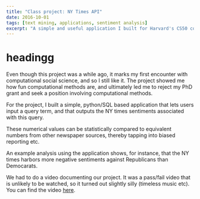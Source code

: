 ```yaml
---
title: "Class project: NY Times API"
date: 2016-10-01
tags: [text mining, applications, sentiment analysis]
excerpt: "A simple and useful application I built for Harvard's CS50 course"
---
```


# headingg

Even though this project was a while ago, it marks my first encounter with computational social science, and so I still like it. The project showed me how fun computational methods are, and ultimately led me to reject my PhD grant and seek a position involving computational methods.

For the project, I built a simple, python/SQL based application that lets users input a query term, and that outputs the NY times sentiments associated with this query.

These numerical values can be statistically compared to equivalent numbers from other newspaper sources, thereby tapping into biased reporting etc.

An example analysis using the application shows, for instance, that the NY times harbors more negative sentiments against Republicans than Democarats.

We had to do a video documenting our project. It was a pass/fail video that is unlikely to be watched, so it turned out slightly silly (timeless music etc). You can find the video [here](https://youtu.be/RQ2ghtso9Sk).

